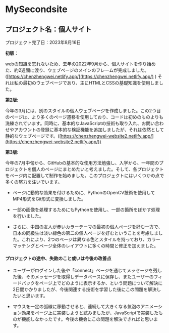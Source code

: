 # MySecondsite

## プロジェクト名：個人サイト

プロジェクト完了日：2023年8月16日

**初版**：

webの知識を忘れないため、去年の2022年9月から、個人サイトを作り始めた、約2週間に渡り、ウェブページのメインのフレームが完成しました。([https://chenzhengwei.netlify.app/](https://chenzhengwei.netlify.app/) ) それは私の最初のウェブページであり、主にHTMLとCSSの基礎知識を使用しました。

**第2版:**

今年の3月には、別のスタイルの個人ウェブページを作成しました。この2つ目のページは、より多くのページ遷移を使用しており、コードは初めのものよりも洗練されています。同時に、基本的なJavaScriptの技術も取り入れ、お問い合わせやアカウントの登録に基本的な検証機能を追加しましたが、それは依然として静的なウェブページです。([https://chenzhengwei-website2.netlify.app/](https://chenzhengwei-website2.netlify.app/))

**第3版:**

今年の7月中旬から、GitHubの基本的な使用方法勉強し、入学から、一年間のプロジェクトを個人のページにまとめたいと考えました。そして、各プロジェクトをページ内に配置して制作を始めました。このプロジェクトにはいくつかの点で多くの努力を注いでいます。

- ページに動的な効果を付けるために、PythonのOpenCV技術を使用してMP4形式をGit形式に変換しました。

- 一部の画像を処理するためにもPythonを使用し、一部の箇所をぼかす処理を行いました。

- さらに、中国の友人が赤いカラーテーマの最初の個人ページを好む一方で、日本の同級生は淡い緑色の第二の個人ページを好むということを考慮しました。これにより、2つのページは異なる色とスタイルを持っており、カラーマッチングとページ全体のレイアウトに多くの時間と修正を加えました。

#### プロジェクトの途中、失敗のこと或いは今後の改善点

- ユーザーがログインした後や「connect」ページを通じてメッセージを残した後、そのメッセージを取得しデータベースに保存し、またユーザーのフィードバックをページ上でどのように表示するか、という問題について解決に2日間かかりましたが、今後関連する技術を学習した後にこの問題を解決したいと思います。

- マウスを一定の弧線に移動させると、連続して大きくなる気泡のアニメーション効果をページ上に実装しようと試みましたが、JavaScriptで実装したものが機能しなかったです。今後の機会にこの問題を解決できればと思います。
